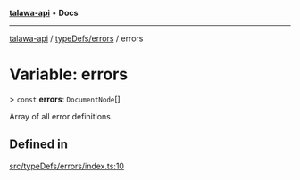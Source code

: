 [**talawa-api**](../../../README.md) • **Docs**

***

[talawa-api](../../../modules.md) / [typeDefs/errors](../README.md) / errors

# Variable: errors

\> `const` **errors**: `DocumentNode`[]

Array of all error definitions.

## Defined in

[src/typeDefs/errors/index.ts:10](https://github.com/PalisadoesFoundation/talawa-api/blob/a6e7ac91b581c9109559657faf0f934f3eb41fe7/src/typeDefs/errors/index.ts#L10)
